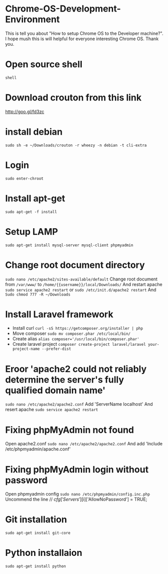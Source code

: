 Chrome-OS-Development-Environment
================================

This is tell you about "How to setup Chrome OS to the Developer machine?". I hope mush this is will helpful for everyone interesting Chrome OS. Thank you.

# Open source shell
`shell`

# Download crouton from this link
http://goo.gl/fd3zc

# install debian
`sudo sh -e ~/Downloads/crouton -r wheezy -n debian -t cli-extra`

# Login
`sudo enter-chroot`

# Install apt-get
`sudo apt-get -f install`

# Setup LAMP
`sudo apt-get install mysql-server mysql-client phpmyadmin`

# Change root document directory
`sudo nano /etc/apache2/sites-available/default`
Change root document from `/var/www/` to `/home/{{username}}/local/Downloads/`
And restart apache `sudo service apache2 restart` or `sudo /etc/init.d/apache2 restart`
And `Sudo chmod 777 -R ~/Downloads`

# Install Laravel framework
- Install curl `curl -sS https://getcomposer.org/installer | php`
- Move composer `sudo mv composer.phar /etc/local/bin/`
- Create alias `alias composer='/usr/local/bin/composer.phar'`
- Create laravel project `composer create-project laravel/laravel your-project-name --prefer-dist`

# Eroor 'apache2 could not reliably determine the server's fully qualified domain name'
`sudo nano /etc/apache2/apache2.conf`
Add 'ServerName localhost'
And resert apache `sudo service apache2 restart`

# Fixing phpMyAdmin not found
Open apache2.conf `sudo nano /etc/apache2/apache2.conf`
And add 'Include /etc/phpmyadmin/apache.conf'

# Fixing phpMyAdmin login without password
Open phpmyadmin config `sudo nano /etc/phpmyadmin/config.inc.php`
Uncommend the line // $cfg['Servers'][$i]['AllowNoPassword'] = TRUE;

# Git installation
`sudo apt-get install git-core`

# Python installaion
`sudo apt-get install python`
